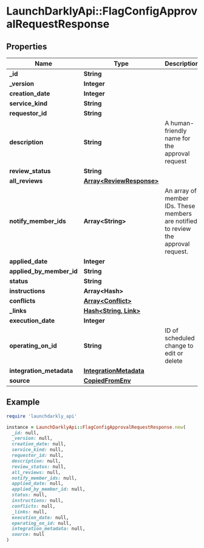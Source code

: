 # LaunchDarklyApi::FlagConfigApprovalRequestResponse

## Properties

| Name | Type | Description | Notes |
| ---- | ---- | ----------- | ----- |
| **_id** | **String** |  |  |
| **_version** | **Integer** |  |  |
| **creation_date** | **Integer** |  |  |
| **service_kind** | **String** |  |  |
| **requestor_id** | **String** |  | [optional] |
| **description** | **String** | A human-friendly name for the approval request | [optional] |
| **review_status** | **String** |  |  |
| **all_reviews** | [**Array&lt;ReviewResponse&gt;**](ReviewResponse.md) |  |  |
| **notify_member_ids** | **Array&lt;String&gt;** | An array of member IDs. These members are notified to review the approval request. |  |
| **applied_date** | **Integer** |  | [optional] |
| **applied_by_member_id** | **String** |  | [optional] |
| **status** | **String** |  |  |
| **instructions** | **Array&lt;Hash&gt;** |  |  |
| **conflicts** | [**Array&lt;Conflict&gt;**](Conflict.md) |  |  |
| **_links** | [**Hash&lt;String, Link&gt;**](Link.md) |  |  |
| **execution_date** | **Integer** |  | [optional] |
| **operating_on_id** | **String** | ID of scheduled change to edit or delete | [optional] |
| **integration_metadata** | [**IntegrationMetadata**](IntegrationMetadata.md) |  | [optional] |
| **source** | [**CopiedFromEnv**](CopiedFromEnv.md) |  | [optional] |

## Example

```ruby
require 'launchdarkly_api'

instance = LaunchDarklyApi::FlagConfigApprovalRequestResponse.new(
  _id: null,
  _version: null,
  creation_date: null,
  service_kind: null,
  requestor_id: null,
  description: null,
  review_status: null,
  all_reviews: null,
  notify_member_ids: null,
  applied_date: null,
  applied_by_member_id: null,
  status: null,
  instructions: null,
  conflicts: null,
  _links: null,
  execution_date: null,
  operating_on_id: null,
  integration_metadata: null,
  source: null
)
```

